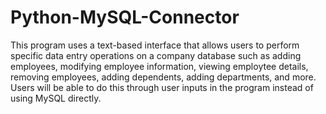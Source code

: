 # Python-MySQL-Connector

This program uses a text-based interface that allows users to perform specific data entry operations on a company database such as adding employees, modifying employee information, viewing employtee details, removing employees, adding dependents, adding departments, and more. Users will be able to do this through user inputs in the program instead of using MySQL directly. 
